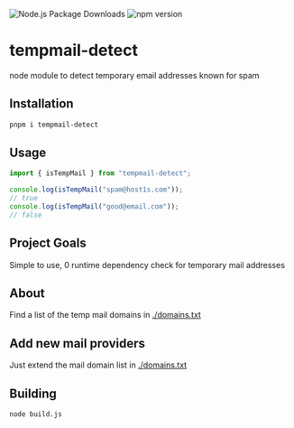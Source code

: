 ![Node.js Package Downloads](https://img.shields.io/npm/dm/tempmail-detect)
![npm version](https://img.shields.io/npm/v/tempmail-detect)

# tempmail-detect
node module to detect temporary email addresses known for spam

## Installation
```sh
pnpm i tempmail-detect
```

## Usage
```js
import { isTempMail } from "tempmail-detect";

console.log(isTempMail("spam@host1s.com"));
// true
console.log(isTempMail("good@email.com"));
// false
```

## Project Goals
Simple to use, 0 runtime dependency check for temporary mail addresses

## About
Find a list of the temp mail domains in [./domains.txt](./domains.txt)

## Add new mail providers
Just extend the mail domain list in [./domains.txt](./domains.txt)

## Building
```
node build.js
```
